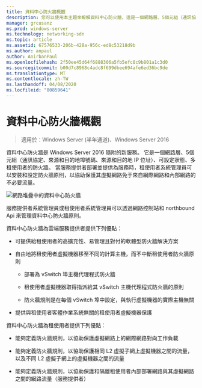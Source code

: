 ```yaml
---
title: 資料中心防火牆概觀
description: 您可以使用本主題來瞭解資料中心防火牆，這是一個網路層、5個元組（通訊協定、來源和目的地埠號碼、來源和目的地 IP 位址）、可設定狀態、Windows Server 2016 中的多租使用者防火牆。
manager: grcusanz
ms.prod: windows-server
ms.technology: networking-sdn
ms.topic: article
ms.assetid: 67576533-206b-428a-956c-ed8c53218d9b
ms.author: anpaul
author: AnirbanPaul
ms.openlocfilehash: 2f50ee45d64f6888306a5fb5efc8c9b801a1c3d0
ms.sourcegitcommit: b00d7c8968c4adc8f699dbee694afe6ed36bc9de
ms.translationtype: MT
ms.contentlocale: zh-TW
ms.lasthandoff: 04/08/2020
ms.locfileid: "80859641"
---
```

# <a name="datacenter-firewall-overview"></a>資料中心防火牆概觀

>適用於：Windows Server (半年通道)、Windows Server 2016

資料中心防火牆是 Windows Server 2016 隨附的新服務。 它是一個網路層、5個元組（通訊協定、來源和目的地埠號碼、來源和目的地 IP 位址）、可設定狀態、多租使用者的防火牆。 當服務提供者部署並提供為服務時，租使用者系統管理員可以安裝和設定防火牆原則，以協助保護其虛擬網路免于來自網際網路和內部網路的不必要流量。  
  
![網路堆疊中的資料中心防火牆](../../../media/Datacenter-Firewall-Overview/MultitenantFirewallOverview2.png)  
  
服務提供者系統管理員或租使用者系統管理員可以透過網路控制站和 northbound Api 來管理資料中心防火牆原則。  
  
資料中心防火牆為雲端服務提供者提供下列優點：  
  
-   可提供給租使用者的高擴充性、易管理且對付的軟體型防火牆解決方案  
  
-   自由地將租使用者虛擬機器移至不同的計算主機，而不中斷租使用者防火牆原則  
  
    -   部署為 vSwitch 埠主機代理程式防火牆  
  
    -   租使用者虛擬機器取得指派給其 vSwitch 主機代理程式防火牆的原則  
  
    -   防火牆規則是在每個 vSwitch 埠中設定，與執行虛擬機器的實際主機無關  
  
-   提供與租使用者客體作業系統無關的租使用者虛擬機器保護  
  
資料中心防火牆為租使用者提供下列優點：  
  
-   能夠定義防火牆規則，以協助保護虛擬網路上的網際網路對向工作負載  
  
-   能夠定義防火牆規則，以協助保護相同 L2 虛擬子網上虛擬機器之間的流量，以及不同 L2 虛擬子網上的虛擬機器之間的流量  
  
-   能夠定義防火牆規則，以協助保護和隔離租使用者內部部署網路與其虛擬網路之間的網路流量（服務提供者）  
  


